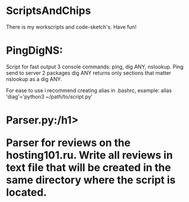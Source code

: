 # ScriptsAndChips
There is my workscripts and code-sketch's. Have fun!


<h1>PingDigNS:</h1>

Script for fast output 3 console commands: ping, dig ANY, nslookup.
Ping send to server 2 packages
dig ANY returns only sections that matter
nslookup as a dig ANY.

For ease to use i recommend creating alias in .bashrc, example:
alias 'diag'='python3 ~/path/to/script.py'

<h1>Parser.py:/h1>

Parser for reviews on the hosting101.ru. 
Write all reviews in text file that will be created in the same directory where the script is located.
